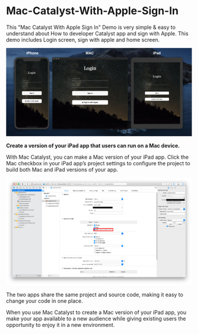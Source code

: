 

# Mac-Catalyst-With-Apple-Sign-In
This "Mac Catalyst With Apple Sign In" Demo is very simple &amp; easy to understand about How to developer Catalyst app and sign with Apple. This demo includes Login screen, sign with apple and home screen.

![image](/Media/0.png)

**Create a version of your iPad app that users can run on a Mac device.**

With Mac Catalyst, you can make a Mac version of your iPad app. Click the Mac checkbox in your iPad app’s project settings to configure the project to build both Mac and iPad versions of your app.
 
![image](/Media/1.png)

The two apps share the same project and source code, making it easy to change your code in one place.

When you use Mac Catalyst to create a Mac version of your iPad app, you make your app available to a new audience while giving existing users the opportunity to enjoy it in a new environment.
